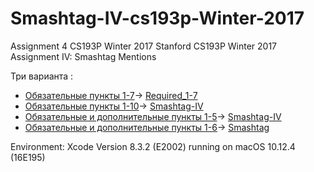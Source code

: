 # Smashtag-IV-cs193p-Winter-2017

Assignment 4 CS193P Winter 2017
Stanford CS193P Winter 2017 Assignment IV: Smashtag Mentions   

Три варианта :
* [Обязательные пункты 1-7](http://bestkora.com/IosDeveloper/zadanie-4-cs193p-winter-2017-smashtag-mentions-klient-twitter-reshenie-obyazatelnye-punkty-1-7/)-> [Required_1-7](https://github.com/BestKora/Smashtag-cs193p-Winter-2017/tree/Required_1-7) 
* [Обязательные пункты 1-10](http://bestkora.com/IosDeveloper/zadanie-4-cs193p-winter-2017-smashtag-mentions-klient-twitter-reshenie-obyazatelnye-punkty-8-10/)-> [Smashtag-IV](https://github.com/BestKora/Smashtag-cs193p-Winter-2017) 
* [Обязательные и дополнительные пункты 1-5](http://bestkora.com/IosDeveloper/zadanie-4-cs193p-winter-2017-smashtag-mentions-klient-twitter-reshenie-dopolnitelnye-punkty-1-5/)-> [Smashtag-IV](https://github.com/BestKora/Smashtag-cs193p-Winter-2017)
* [Обязательные и дополнительные пункты 1-6](http://bestkora.com/IosDeveloper/zadanie-4-cs193p-winter-2017-smashtag-mentions-klient-twitter-reshenie-dopolnitelnyj-punkt-6-uicollectionview-i-peremeshhenie-yacheek/)-> [Smashtag](https://github.com/BestKora/Smashtag-cs193p-Winter-2017)

Environment: Xcode Version 8.3.2 (E2002) running on macOS 10.12.4 (16E195)
